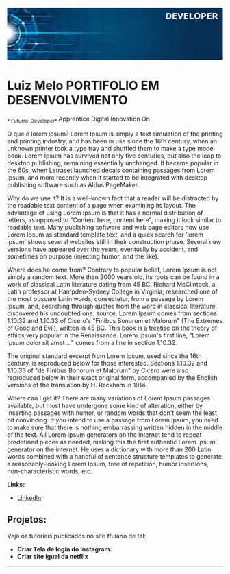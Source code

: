 <p align="center">
  <img src="banner.png" >
</p>

# Luiz Melo PORTIFOLIO EM DESENVOLVIMENTO
<sub>* Futurro_Developer* </sub> Apprentice Digital Innovation On 

O que é lorem ipsum?
Lorem Ipsum is simply a text simulation of the printing and printing industry, and has been in use since the 16th century, when an unknown printer took a type tray and shuffled them to make a type model book. Lorem Ipsum has survived not only five centuries, but also the leap to desktop publishing, remaining essentially unchanged. It became popular in the 60s, when Letraset launched decals containing passages from Lorem Ipsum, and more recently when it started to be integrated with desktop publishing software such as Aldus PageMaker.

Why do we use it?
It is a well-known fact that a reader will be distracted by the readable text content of a page when examining its layout. The advantage of using Lorem Ipsum is that it has a normal distribution of letters, as opposed to "Content here, content here", making it look similar to readable text. Many publishing software and web page editors now use Lorem Ipsum as standard template text, and a quick search for 'lorem ipsum' shows several websites still in their construction phase. Several new versions have appeared over the years, eventually by accident, and sometimes on purpose (injecting humor, and the like).


Where does he come from?
Contrary to popular belief, Lorem Ipsum is not simply a random text. More than 2000 years old, its roots can be found in a work of classical Latin literature dating from 45 BC. Richard McClintock, a Latin professor at Hampden-Sydney College in Virginia, researched one of the most obscure Latin words, consectetur, from a passage by Lorem Ipsum, and, searching through quotes from the word in classical literature, discovered his undoubted one. source. Lorem Ipsum comes from sections 1.10.32 and 1.10.33 of Cicero's "Finibus Bonorum et Malorum" (The Extremes of Good and Evil), written in 45 BC. This book is a treatise on the theory of ethics very popular in the Renaissance. Lorem Ipsum's first line, "Lorem Ipsum dolor sit amet ..." comes from a line in section 1.10.32.

The original standard excerpt from Lorem Ipsum, used since the 16th century, is reproduced below for those interested. Sections 1.10.32 and 1.10.33 of "de Finibus Bonorum et Malorum" by Cicero were also reproduced below in their exact original form, accompanied by the English versions of the translation by H. Rackham in 1914.

Where can I get it?
There are many variations of Lorem Ipsum passages available, but most have undergone some kind of alteration, either by inserting passages with humor, or random words that don't seem the least bit convincing. If you intend to use a passage from Lorem Ipsum, you need to make sure that there is nothing embarrassing written hidden in the middle of the text. All Lorem Ipsum generators on the internet tend to repeat predefined pieces as needed, making this the first authentic Lorem Ipsum generator on the internet. He uses a dictionary with more than 200 Latin words combined with a handful of sentence structure templates to generate a reasonably-looking Lorem Ipsum, free of repetition, humor insertions, non-characteristic words, etc.


**Links:**
* [LinkedIn](https://www.linkedin.com/in/luizmelo01/)



## Projetos:
Veja os tutoriais publicados no site ffulano de tal:

* **Criar Tela de login do Instagram:** 
* **Criar site igual da netflix**

---




